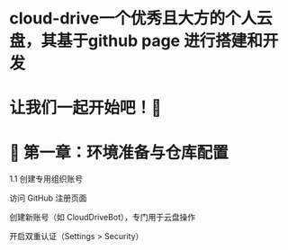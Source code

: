 # cloud-drive一个优秀且大方的个人云盘，其基于github page 进行搭建和开发
# 让我们一起开始吧！🤳
# 🌟 第一章：环境准备与仓库配置
1.1 创建专用组织账号


访问 GitHub 注册页面


创建新账号（如 CloudDriveBot），专门用于云盘操作


开启双重认证（Settings > Security）


